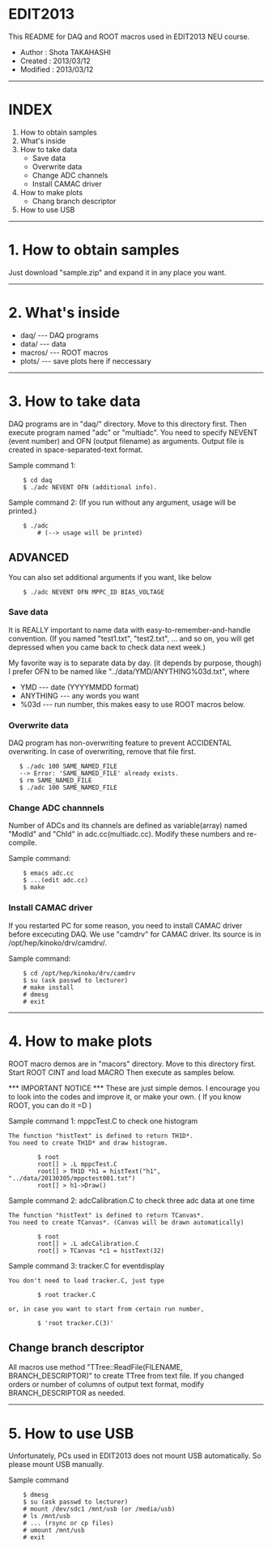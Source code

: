 # EDIT2013

This README for DAQ and ROOT macros used in EDIT2013 NEU course.

- Author   : Shota TAKAHASHI
- Created  : 2013/03/12
- Modified : 2013/03/12

---

# INDEX

1. How to obtain samples
2. What's inside
3. How to take data
   - Save data
   - Overwrite data
   - Change ADC channels
   - Install CAMAC driver
4. How to make plots
   - Chang branch descriptor
5. How to use USB

---

# 1. How to obtain samples

Just download "sample.zip" and expand it in any place you want.

---

# 2. What's inside

  + daq/    --- DAQ programs
  + data/   --- data
  + macros/ --- ROOT macros
  + plots/  --- save plots here if neccessary

---

# 3. How to take data

DAQ programs are in "daq/" directory.
Move to this directory first. Then execute program named "adc" or "multiadc".
You need to specify NEVENT (event number) and OFN (output filename) as arguments.
Output file is created in space-separated-text format.

Sample command 1:

```
    $ cd daq
    $ ./adc NEVENT OFN (additional info).
```

Sample command 2: (If you run without any argument, usage will be printed.)

```
    $ ./adc
        # (--> usage will be printed)
```

## ADVANCED

You can also set additional arguments if you want, like below

```
    $ ./adc NEVENT OFN MPPC_ID BIAS_VOLTAGE
```


### Save data

It is REALLY important to name data with easy-to-remember-and-handle convention.
(If you named "test1.txt", "test2.txt", ... and so on,
 you will get depressed when you came back to check data next week.)

My favorite way is to separate data by day. (it depends by purpose, though)
I prefer OFN to be named like "../data/YMD/ANYTHING%03d.txt", where
- YMD      --- date (YYYYMMDD format)
- ANYTHING --- any words you want
- %03d     --- run number, this makes easy to use ROOT macros below.


### Overwrite data

DAQ program has non-overwriting feature to prevent ACCIDENTAL overwriting.
In case of overwriting, remove that file first.

```
   $ ./adc 100 SAME_NAMED_FILE
   --> Error: 'SAME_NAMED_FILE' already exists.
   $ rm SAME_NAMED_FILE
   $ ./adc 100 SAME_NAMED_FILE
```

### Change ADC channnels

Number of ADCs and its channels are defined as variable(array) named
"ModId" and "ChId" in adc.cc(multiadc.cc).
Modify these numbers and re-compile.

Sample command:

```
    $ emacs adc.cc
    $ ...(edit adc.cc)
    $ make
```

### Install CAMAC driver

If you restarted PC for some reason, you need to install CAMAC driver before excecuting DAQ.
We use "camdrv" for CAMAC driver. Its source is in /opt/hep/kinoko/drv/camdrv/.

Sample command:

```
    $ cd /opt/hep/kinoko/drv/camdrv
    $ su (ask passwd to lecturer)
    # make install
    # dmesg
    # exit
```

---

# 4. How to make plots

  ROOT macro demos are in "macors" directory.
Move to this directory first. Start ROOT CINT and load MACRO
Then execute as samples below.

*** IMPORTANT NOTICE ***
    These are just simple demos.
    I encourage you to look into the codes and improve it, or make your own.
    ( If you know ROOT, you can do it =D )


Sample command 1: mppcTest.C to check one histogram

    The function "histText" is defined to return TH1D*.
    You need to create TH1D* and draw histogram.

```
        $ root
        root[] > .L mppcTest.C
        root[] > TH1D *h1 = histText("h1", "../data/20130305/mppctest001.txt")
        root[] > h1->Draw()
```

Sample command 2: adcCalibration.C to check three adc data at one time

    The function "histText" is defined to return TCanvas*.
    You need to create TCanvas*. (Canvas will be drawn automatically)

```
        $ root
        root[] > .L adcCalibration.C
        root[] > TCanvas *c1 = histText(32)
```

Sample command 3: tracker.C for eventdisplay

    You don't need to load tracker.C, just type

```
        $ root tracker.C
```
    or, in case you want to start from certain run number,

```
        $ 'root tracker.C(3)'
```



## Change branch descriptor

  All macros use method "TTree::ReadFile(FILENAME, BRANCH_DESCRIPTOR)"
to create TTree from text file.  If you changed orders or number of
columns of output text format, modify BRANCH_DESCRIPTOR as needed.

---

# 5. How to use USB

Unfortunately, PCs used in EDIT2013 does not mount USB automatically.
So please mount USB manually.

Sample command

```
    $ dmesg
    $ su (ask passwd to lecturer)
    # mount /dev/sdc1 /mnt/usb (or /media/usb)
    # ls /mnt/usb
    # ... (rsync or cp files)
    # umount /mnt/usb
    # exit
```
